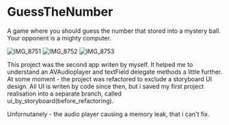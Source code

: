 # GuessTheNumber
A game where you should guess the number that stored into a mystery ball. Your opponent is a mighty computer.

![IMG_8751](https://user-images.githubusercontent.com/82824022/209808633-742d9a93-a672-4d93-9e29-af652aa7c445.PNG)
![IMG_8752](https://user-images.githubusercontent.com/82824022/209808645-2b1d391c-5635-40a1-87d3-0832188222a4.PNG)
![IMG_8753](https://user-images.githubusercontent.com/82824022/209808649-24a54dc6-52b1-4ba0-9fc1-1d11fba9531a.PNG)


This project was the second app writen by myself. It helped me to understand an AVAudioplayer and textField delegate methods a little further.
At some moment - the project was refactored to exclude a storyboard UI design. All UI is writen by code since then, but i saved my first project realisation into a separate branch, called ui_by_storyboard(before_refactoring).

Unfornutanely - the audio player causing a memory leak, that i can't fix.
